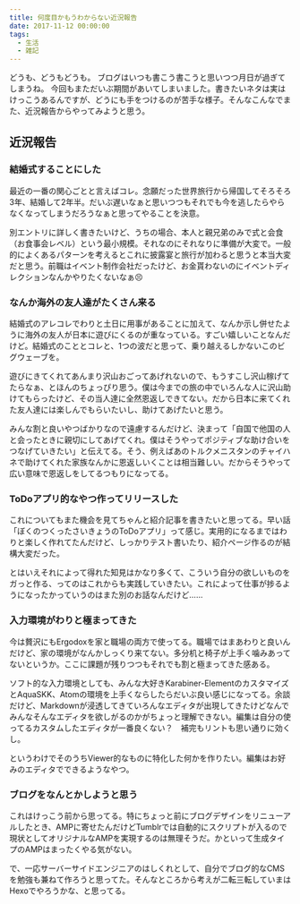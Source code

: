 ```yaml
---
title: 何度目かもうわからない近況報告
date: 2017-11-12 00:00:00
tags:
  - 生活
  - 雑記
---
```

どうも、どうもどうも。
ブログはいつも書こう書こうと思いつつ月日が過ぎてしまうね。
今回もまただいぶ期間があいてしまいました。書きたいネタは実はけっこうあるんですが、どうにも手をつけるのが苦手な様子。そんなこんなでまた、近況報告からやってみようと思う。

## 近況報告
### 結婚式することにした
最近の一番の関心ごとと言えばコレ。念願だった世界旅行から帰国してそろそろ3年、結婚して2年半。だいぶ遅いなぁと思いつつもそれでも今を逃したらやらなくなってしまうだろうなぁと思ってやることを決意。

別エントリに詳しく書きたいけど、うちの場合、本人と親兄弟のみで式と会食（お食事会レベル）という最小規模。それなのにそれなりに準備が大変で。一般的によくあるパターンを考えるとこれに披露宴と旅行が加わると思うと本当大変だと思う。前職はイベント制作会社だったけど、お金貰わないのにイベントディレクションなんかやりたくないなぁ😣

### なんか海外の友人達がたくさん来る
結婚式のアレコレでわりと土日に用事があることに加えて、なんか示し併せたように海外の友人が日本に遊びにくるのが重なっている。すごい嬉しいことなんだけど。結婚式のこととコレと、1つの波だと思って、乗り越えるしかないこのビグウェーブを。

遊びにきてくれてあんまり沢山おごってあげれないので、もうすこし沢山稼げてたらなぁ、とほんのちょっぴり思う。僕は今までの旅の中でいろんな人に沢山助けてもらったけど、その当人達に全然恩返しできてない。だから日本に来てくれた友人達には楽しんでもらいたいし、助けてあげたいと思う。

みんな割と良いやつばかりなので遠慮するんだけど、決まって「自国で他国の人と会ったときに親切にしてあげてくれ。僕はそうやってポジティブな助け合いをつなげていきたい」と伝えてる。そう、例えばあのトルクメニスタンのチャイハネで助けてくれた家族なんかに恩返しいくことは相当難しい。だからそうやって広い意味で恩返しをしてるつもりになってる。

### ToDoアプリ的なやつ作ってリリースした
これについてもまた機会を見てちゃんと紹介記事を書きたいと思ってる。早い話「ぼくのつくったさいきょうのToDoアプリ」って感じ。実用的になるまではわりと楽しく作れてたんだけど、しっかりテスト書いたり、紹介ページ作るのが結構大変だった。

とはいえそれによって得れた知見はかなり多くて、こういう自分の欲しいものをガっと作る、ってのはこれからも実践していきたい。これによって仕事が捗るようになったかっていうのはまた別のお話なんだけど……

### 入力環境がわりと極まってきた
今は贅沢にもErgodoxを家と職場の両方で使ってる。職場ではまあわりと良いんだけど、家の環境がなんかしっくり来てない。多分机と椅子が上手く噛みあってないというか。ここに課題が残りつつもそれでも割と極まってきた感ある。

ソフト的な入力環境としても、みんな大好きKarabiner-ElementのカスタマイズとAquaSKK、Atomの環境を上手くならしたらだいぶ良い感じになってる。余談だけど、Markdownが浸透してきていろんなエディタが出現してきたけどなんでみんなそんなエディタを欲しがるのかがちょっと理解できない。編集は自分の使ってるカスタムしたエディタが一番良くない？　補完もリントも思い通りに効くし。

というわけでそのうちViewer的なものに特化した何かを作りたい。編集はお好みのエディタでできるようなやつ。

### ブログをなんとかしようと思う
これはけっこう前から思ってる。特にちょっと前にブログデザインをリニューアルしたとき、AMPに寄せたんだけどTumblrでは自動的にスクリプトが入るので現状としてオリジナルなAMPを実現するのは無理そうだ。かといって生成タイプのAMPはまったくやる気がない。

で、一応サーバーサイドエンジニアのはしくれとして、自分でブログ的なCMSを勉強も兼ねて作ろうと思ってた。そんなところから考えが二転三転していまはHexoでやろうかな、と思ってる。
